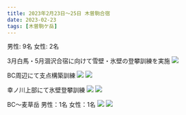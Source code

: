 ```yaml
---
title: 2023年2月23日〜25日 木曽駒合宿
date: 2023-02-23
tags: [木曽駒ケ岳]
---
```


男性: 9名
女性: 2名

3月白馬・5月涸沢合宿に向けて雪壁・氷壁の登攀訓練を実施
![](/2023/02/23/20230223/20230223_1.png)

BC周辺にて支点構築訓練
![](/2023/02/23/20230223/20230223_2.png)
![](/2023/02/23/20230223/20230223_3.png)

幸ノ川上部にて氷壁登攀訓練
![](/2023/02/23/20230223/20230223_4.png)
![](/2023/02/23/20230223/20230223_5.png)

BC～麦草岳
男性：1名
女性：1名
![](/2023/02/23/20230223/20230223_6.png)
![](/2023/02/23/20230223/20230223_7.png)
